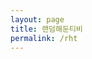 ```yaml
---
layout: page
title: 랜덤해둔티비
permalink: /rht
---
```


<script>
    const container = document.createElement("div")
    const button = document.createElement("div")
    const video = document.createElement("video")
    const loading = document.createElement("p")

    const srcs = []
    for(let i=1; i<19; i++){
        srcs.push(`/forhayden/assets/video/${i}.mp4`)
    }

    const srcLength = srcs.length

    container.style.background = "white"
    container.style.margin = "0px"
    container.style.width = "-webkit-fill-available"
    container.style.height = "600px"
    container.style.position = "relative"

    container.appendChild(button)
    container.appendChild(video)
    container.appendChild(loading)
    document.getElementsByClassName("page-content").item(0).appendChild(container)

    const buttonSize = "20%"
    button.style.width = buttonSize
    button.style.height = buttonSize
    button.style.backgroundImage = "url(\"/forhayden/assets/img/button.png\")"
    button.style.backgroundRepeat = "no-repeat"
    button.style.backgroundSize = "100%"
    button.style.zIndex = "9"
    button.style.position = "absolute"
    button.style.left = "80%"
    button.style.top = "80%"

    button.addEventListener("click", Play)

    loading.style.position = "absolute"
    loading.innerText = "해두니 달려오는 중..."
    loading.style.width = "-webkit-fill-available"
    loading.style.height = buttonSize
    loading.style.zIndex = "9"
    loading.style.color = "white"
    loading.style.top = "45%"
    loading.style.left = "40%"
    loading.style.display = "block"

    video.src = srcs[parseInt(Math.random() * srcLength)]
    video.muted = true
    video.crossOrigin = "anonymous"
    video.style.width = "-webkit-fill-available"
    video.style.height = "600px"
    video.style.position = "absolute"
    video.playsInline = true
    video.setAttribute("playsinline","null")

    video.addEventListener("ended", ()=> Play())
    video.play().then(()=> loading.style.display = "none")

    async function Play(){
        loading.style.display = "block"

        const index = parseInt(Math.random() * srcLength)

        video.src = srcs[index]
        video.muted = false
        await video.play()

        loading.style.display = "none"
    }
</script>
